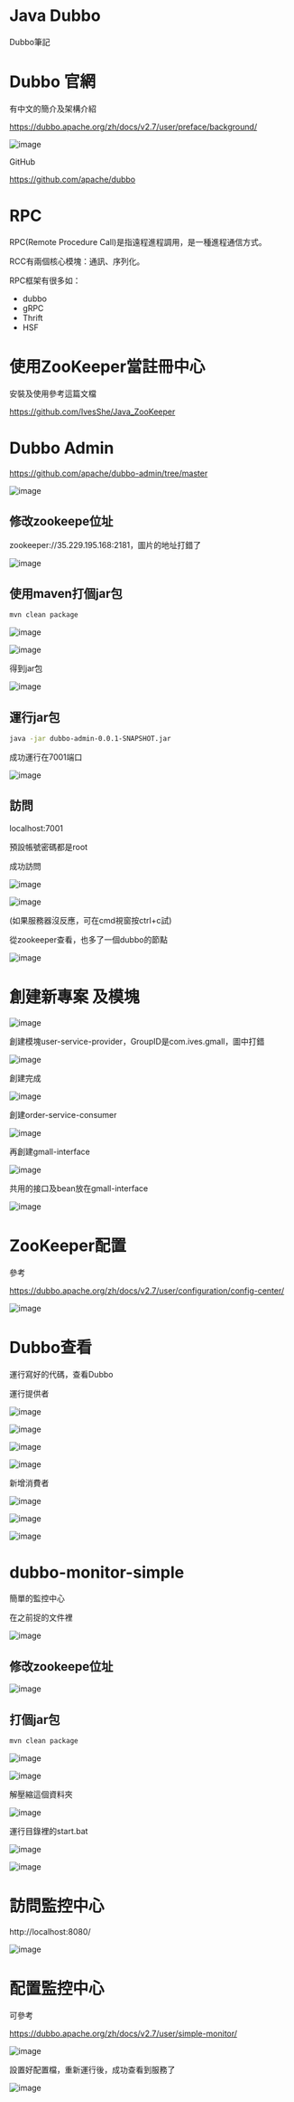 # Java Dubbo

Dubbo筆記

# Dubbo 官網

有中文的簡介及架構介紹

https://dubbo.apache.org/zh/docs/v2.7/user/preface/background/


![image](./images/20210708095903.png)


GitHub

https://github.com/apache/dubbo

# RPC

RPC(Remote Procedure Call)是指遠程進程調用，是一種進程通信方式。

RCC有兩個核心模塊：通訊、序列化。

RPC框架有很多如：

- dubbo
- gRPC
- Thrift
- HSF

# 使用ZooKeeper當註冊中心

安裝及使用參考這篇文檔

https://github.com/IvesShe/Java_ZooKeeper


# Dubbo Admin

https://github.com/apache/dubbo-admin/tree/master

![image](./images/20210708103820.png)

## 修改zookeepe位址

zookeeper://35.229.195.168:2181，圖片的地址打錯了

![image](./images/20210708104152.png)

## 使用maven打個jar包

```bash
mvn clean package

```

![image](./images/20210708104441.png)

![image](./images/20210708104458.png)

得到jar包

![image](./images/20210708104740.png)

## 運行jar包

```bash
java -jar dubbo-admin-0.0.1-SNAPSHOT.jar
```

成功運行在7001端口

![image](./images/20210708105900.png)

## 訪問

localhost:7001

預設帳號密碼都是root

成功訪問

![image](./images/20210708110436.png)

![image](./images/20210708110634.png)

(如果服務器沒反應，可在cmd視窗按ctrl+c試)

從zookeeper查看，也多了一個dubbo的節點

![image](./images/20210708110722.png)


# 創建新專案 及模塊

![image](./images/20210708153528.png)

創建模塊user-service-provider，GroupID是com.ives.gmall，圖中打錯

![image](./images/20210708154154.png)


創建完成

![image](./images/20210708154213.png)

創建order-service-consumer

![image](./images/20210708155025.png)

再創建gmall-interface

![image](./images/20210708192330.png)

共用的接口及bean放在gmall-interface

![image](./images/20210708200257.png)

# ZooKeeper配置

參考

https://dubbo.apache.org/zh/docs/v2.7/user/configuration/config-center/

![image](./images/20210708212020.png)

# Dubbo查看

運行寫好的代碼，查看Dubbo

運行提供者

![image](./images/20210708200411.png)

![image](./images/20210708200437.png)

![image](./images/20210708200459.png)

![image](./images/20210708200517.png)

新增消費者

![image](./images/20210708205934.png)

![image](./images/20210708205948.png)

![image](./images/20210708210012.png)

# dubbo-monitor-simple

簡單的監控中心

在之前捉的文件裡

![image](./images/20210708210349.png)

## 修改zookeepe位址

![image](./images/20210708210803.png)

## 打個jar包

```bash
mvn clean package
```

![image](./images/20210708211051.png)

![image](./images/20210708211129.png)

解壓縮這個資料夾

![image](./images/20210708211504.png)

運行目錄裡的start.bat

![image](./images/20210708211559.png)

![image](./images/20210708211628.png)

# 訪問監控中心

http://localhost:8080/

![image](./images/20210708211739.png)

# 配置監控中心

可參考

https://dubbo.apache.org/zh/docs/v2.7/user/simple-monitor/

![image](./images/20210708212207.png)

設置好配置檔，重新運行後，成功查看到服務了

![image](./images/20210708212816.png)
